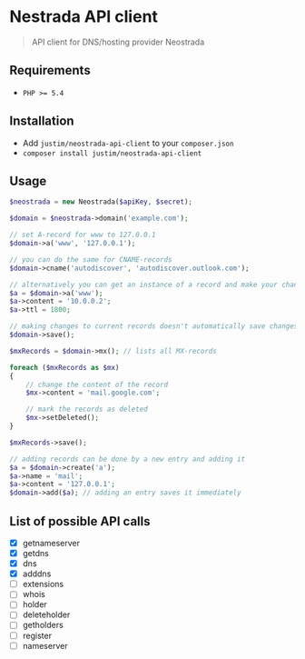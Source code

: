 # Nestrada API client

> API client for DNS/hosting provider Neostrada

## Requirements

* `PHP >= 5.4`

## Installation

* Add `justim/neostrada-api-client` to your `composer.json`
* `composer install justim/neostrada-api-client`

## Usage

```php
$neostrada = new Neostrada($apiKey, $secret);

$domain = $neostrada->domain('example.com');

// set A-record for www to 127.0.0.1
$domain->a('www', '127.0.0.1');

// you can do the same for CNAME-records
$domain->cname('autodiscover', 'autodiscover.outlook.com');

// alternatively you can get an instance of a record and make your changes there
$a = $domain->a('www');
$a->content = '10.0.0.2';
$a->ttl = 1800;

// making changes to current records doesn't automatically save changes
$domain->save();

$mxRecords = $domain->mx(); // lists all MX-records

foreach ($mxRecords as $mx)
{
	// change the content of the record
	$mx->content = 'mail.google.com';

	// mark the records as deleted
	$mx->setDeleted();
}

$mxRecords->save();

// adding records can be done by a new entry and adding it
$a = $domain->create('a');
$a->name = 'mail';
$a->content = '127.0.0.1';
$domain->add($a); // adding an entry saves it immediately
```

## List of possible API calls
- [x] getnameserver
- [x] getdns
- [x] dns
- [x] adddns
- [ ] extensions
- [ ] whois
- [ ] holder
- [ ] deleteholder
- [ ] getholders
- [ ] register
- [ ] nameserver
